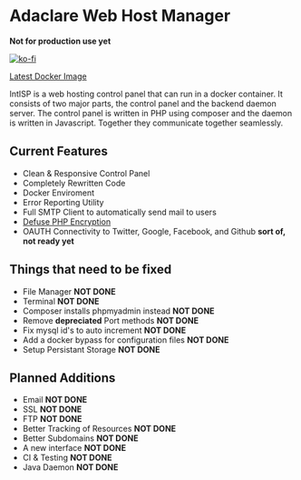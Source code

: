 # Adaclare Web Host Manager

**Not for production use yet**

[![ko-fi](https://www.ko-fi.com/img/githubbutton_sm.svg)](https://ko-fi.com/H2H81HAQY)

[Latest Docker Image](https://hub.docker.com/r/adaclare/intisp)

IntISP is a web hosting control panel that can run in a docker container. It consists of two major parts, the control panel and the backend daemon server. The control panel is written in PHP using composer and the daemon is written in Javascript. Together they communicate together seamlessly.

## Current Features

- Clean & Responsive Control Panel
- Completely Rewritten Code
- Docker Enviroment
- Error Reporting Utility
- Full SMTP Client to automatically send mail to users
- [Defuse PHP Encryption](https://github.com/defuse/php-encryption)
- OAUTH Connectivity to Twitter, Google, Facebook, and Github **sort of, not ready yet**

## Things that need to be fixed

- File Manager **NOT DONE**
- Terminal **NOT DONE**
- Composer installs phpmyadmin instead **NOT DONE**
- Remove **depreciated** Port methods **NOT DONE**
- Fix mysql id's to auto increment **NOT DONE**
- Add a docker bypass for configuration files **NOT DONE**
- Setup Persistant Storage **NOT DONE**

## Planned Additions

- Email **NOT DONE**
- SSL **NOT DONE**
- FTP **NOT DONE**
- Better Tracking of Resources **NOT DONE**
- Better Subdomains **NOT DONE**
- A new interface **NOT DONE**
- CI & Testing **NOT DONE**
- Java Daemon **NOT DONE**

